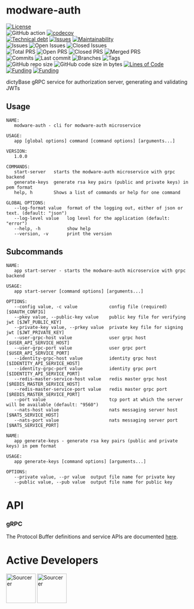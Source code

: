 # modware-auth

[![License](https://img.shields.io/badge/License-BSD%202--Clause-blue.svg)](LICENSE)  
![GitHub action](https://github.com/dictyBase/modware-auth/workflows/Continuous%integration/badge.svg)
[![codecov](https://codecov.io/gh/dictyBase/modware-auth/branch/develop/graph/badge.svg)](https://codecov.io/gh/dictyBase/modware-auth)  
[![Technical debt](https://badgen.net/codeclimate/tech-debt/dictyBase/modware-auth)](https://codeclimate.com/github/dictyBase/modware-auth/trends/technical_debt)
[![Issues](https://badgen.net/codeclimate/issues/dictyBase/modware-auth)](https://codeclimate.com/github/dictyBase/modware-auth/issues)
[![Maintainability](https://api.codeclimate.com/v1/badges/21ed283a6186cfa3d003/maintainability)](https://codeclimate.com/github/dictyBase/modware-auth/maintainability)  
![Issues](https://badgen.net/github/issues/dictyBase/modware-auth)
![Open Issues](https://badgen.net/github/open-issues/dictyBase/modware-auth)
![Closed Issues](https://badgen.net/github/closed-issues/dictyBase/modware-auth)  
![Total PRS](https://badgen.net/github/prs/dictyBase/modware-auth)
![Open PRS](https://badgen.net/github/open-prs/dictyBase/modware-auth)
![Closed PRS](https://badgen.net/github/closed-prs/dictyBase/modware-auth)
![Merged PRS](https://badgen.net/github/merged-prs/dictyBase/modware-auth)  
![Commits](https://badgen.net/github/commits/dictyBase/modware-auth/develop)
![Last commit](https://badgen.net/github/last-commit/dictyBase/modware-auth/develop)
![Branches](https://badgen.net/github/branches/dictyBase/modware-auth)
![Tags](https://badgen.net/github/tags/dictyBase/modware-auth/?color=cyan)  
![GitHub repo size](https://img.shields.io/github/repo-size/dictyBase/modware-auth?style=plastic)
![GitHub code size in bytes](https://img.shields.io/github/languages/code-size/dictyBase/modware-auth?style=plastic)
[![Lines of Code](https://badgen.net/codeclimate/loc/dictyBase/modware-auth)](https://codeclimate.com/github/dictyBase/modware-auth/code)  
[![Funding](https://badgen.net/badge/NIGMS/Rex%20L%20Chisholm,dictyBase/yellow?list=|)](https://projectreporter.nih.gov/project_info_description.cfm?aid=9476993)
[![Funding](https://badgen.net/badge/NIGMS/Rex%20L%20Chisholm,DSC/yellow?list=|)](https://projectreporter.nih.gov/project_info_description.cfm?aid=9438930)

dictyBase gRPC service for authorization server, generating and validating JWTs

## Usage

```
NAME:
   modware-auth - cli for modware-auth microservice

USAGE:
   app [global options] command [command options] [arguments...]

VERSION:
   1.0.0

COMMANDS:
   start-server   starts the modware-auth microservice with grpc backend
   generate-keys  generate rsa key pairs (public and private keys) in pem format
   help, h        Shows a list of commands or help for one command

GLOBAL OPTIONS:
   --log-format value  format of the logging out, either of json or text. (default: "json")
   --log-level value   log level for the application (default: "error")
   --help, -h          show help
   --version, -v       print the version
```

## Subcommands

```
NAME:
   app start-server - starts the modware-auth microservice with grpc backend

USAGE:
   app start-server [command options] [arguments...]

OPTIONS:
   --config value, -c value            config file (required) [$OAUTH_CONFIG]
   --pkey value, --public-key value    public key file for verifying jwt [$JWT_PUBLIC_KEY]
   --private-key value, --prkey value  private key file for signing jwt [$JWT_PRIVATE_KEY]
   --user-grpc-host value              user grpc host [$USER_API_SERVICE_HOST]
   --user-grpc-port value              user grpc port [$USER_API_SERVICE_PORT]
   --identity-grpc-host value          identity grpc host [$IDENTITY_API_SERVICE_HOST]
   --identity-grpc-port value          identity grpc port [$IDENTITY_API_SERVICE_PORT]
   --redis-master-service-host value   redis master grpc host [$REDIS_MASTER_SERVICE_HOST]
   --redis-master-service-port value   redis master grpc port [$REDIS_MASTER_SERVICE_PORT]
   --port value                        tcp port at which the server will be available (default: "9560")
   --nats-host value                   nats messaging server host [$NATS_SERVICE_HOST]
   --nats-port value                   nats messaging server port [$NATS_SERVICE_PORT]
```

```
NAME:
   app generate-keys - generate rsa key pairs (public and private keys) in pem format

USAGE:
   app generate-keys [command options] [arguments...]

OPTIONS:
   --private value, --pr value  output file name for private key
   --public value, --pub value  output file name for public key
```

# API

### gRPC

The Protocol Buffer definitions and service APIs are documented
[here](https://github.com/dictyBase/dictybaseapis/blob/master/dictybase/auth/auth.proto).

# Active Developers

<a href="https://sourcerer.io/cybersiddhu"><img src="https://sourcerer.io/assets/avatar/cybersiddhu" height="80px" alt="Sourcerer"></a>
<a href="https://sourcerer.io/wildlifehexagon"><img src="https://sourcerer.io/assets/avatar/wildlifehexagon" height="80px" alt="Sourcerer"></a>
